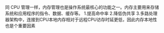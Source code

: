 同 CPU 管理一样，内存管理也是操作系统最核心的功能之一。内存主要用来存储系统和应用程序的指令、数据、缓存等。
1.提高命中率
2.降低伪共享
3.多路处理器架构中，连接到CPU本地内存相对于远程CPU访存时延更低，因此内存本地性也是个重要因素